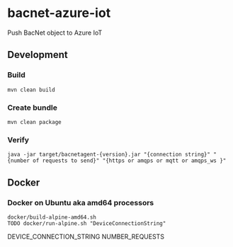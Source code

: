 # bacnet-azure-iot
Push BacNet object to Azure IoT


## Development

### Build
`mvn clean build`

### Create bundle
`mvn clean package`

### Verify

`java -jar target/bacnetagent-{version}.jar "{connection string}" "{number of requests to send}" "{https or amqps or mqtt or amqps_ws }"` 


## Docker

### Docker on Ubuntu aka amd64 processors

```
docker/build-alpine-amd64.sh
TODO docker/run-alpine.sh "DeviceConnectionString"
``` 

DEVICE_CONNECTION_STRING
NUMBER_REQUESTS